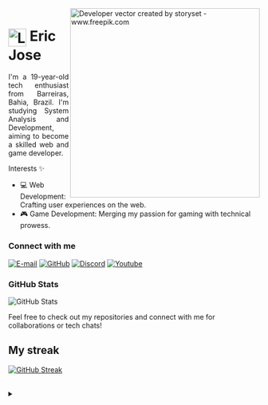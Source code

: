 <img align="right" alt="Developer vector created by storyset - www.freepik.com" height="380" src="https://instazoid.com/wp-content/uploads/2022/02/coding-image.png">

<h1>
    <a href="https://Ericjosee.github.io/">
     <img align="center" alt="Logo Eric Jose" width="36px" src="https://th.bing.com/th/id/R.9596db439ab39a11bcaa7bdc126407a3?rik=AgbEz%2b8MTWejew&riu=http%3a%2f%2ftsnimages.tsn.ca%2fImageProvider%2fTeamLogo%3fseoId%3dmemphis-grizzlies%26width%3d620%26height%3d620&ehk=EFeNjiQcWmCBoZW5oo%2bxYJive8TnIaFijTSHB5k%2fH9c%3d&risl=&pid=ImgRaw&r=0"></a>
    <span>Eric Jose</span>
</h1>

<p align="justify">I'm a 19-year-old tech enthusiast from Barreiras, Bahia, Brazil. I'm studying System Analysis and Development, aiming to become a skilled web and game developer.
<br></p>

 Interests ✨
- 💻 Web Development: Crafting user experiences on the web.
- 🎮 Game Development: Merging my passion for gaming with technical prowess.
<!--
[![Preview](https://img.shields.io/badge/Portfolio-000?style=for-the-badge&logo=github&logoColor=FF00F6)](https://Ericjosee.github.io/)
[![GitHub Page](https://img.shields.io/badge/Ericjosee.github.io-67136f?style=for-the-badge)](https://Ericjosee.github.io/)
-->
<h3 align="left">Connect with me</h3>

[![E-mail](https://img.shields.io/badge/-Email-000?style=for-the-badge&logo=microsoft-outlook&logoColor=007BFF)](mailto:Lingqeric@gmail.com)
[![GitHub](https://img.shields.io/badge/GitHub-100000?style=for-the-badge&logo=github&logoColor=white)](https://github.com/Ericjosee)
[![Discord](https://img.shields.io/badge/Discord-7289DA?style=for-the-badge&logo=discord&logoColor=white)](https://discord.com/channels/@eric093771/)
[![Youtube](https://img.shields.io/badge/YouTube-FF0000?style=for-the-badge&logo=youtube&logoColor=white)](https://www.youtube.com/channel/UCZyc5vRwBCJRDRmn2Cov3Fw)

<h3 align="left">GitHub Stats</h3>

![GitHub Stats](https://github-readme-stats.vercel.app/api?username=Ericjosee&theme=transparent&bg_color=000&border_color=30A3DC&show_icons=true&icon_color=30A3DC&title_color=E94D5F&text_color=FFF)

Feel free to check out my repositories and connect with me for collaborations or tech chats!

## My streak
[![GitHub Streak](https://streak-stats.demolab.com/?user=Ericjosee&theme=bear&background=000&border=30A3DC&dates=FFF)](https://git.io/streak-stats)

<!--[![Most Used Languages](https://github-readme-stats-git-masterrstaa-rickstaa.vercel.app/api/top-langs/?username=Ericjoseee&line_height=10&card_width=290&layout=compact&hide_title=false&count_private=true&langs_count=4&show_icons=true&title_color=FF00F6&hide=html,css&bg_color=000&text_color=8B8B8B&border_radius=3&border_color=561760&count_private=true)](https://github.com/Ericjosee/github-readme-stats)-->
<br>

<details align="left">
  <summary></summary> 
 
  - Badges by <a href="https://shields.io/">shields.io</a><br>
  - GitHub Stats by <a href="https://github.com/anuraghazra/github-readme-stats">anuraghazra</a>
  - Developer vector created by <a href="https://www.freepik.com/vectors/developer">storyset - www.freepik.com</a> (edited by author)
 
  <div align="right">Made with 💜 by <a href="https://github.com/Ericjosee">EA</a>.</div>

</details>
